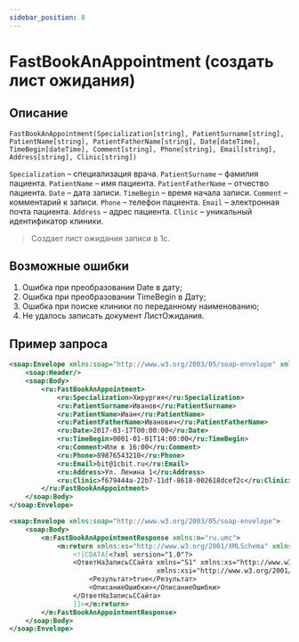 ```yaml
---
sidebar_position: 8
---
```


# FastBookAnAppointment (создать лист ожидания)

## Описание

```text
FastBookAnAppointment(Specialization[string], PatientSurname[string], PatientName[string], PatientFatherName[string], Date[dateTime], TimeBegin[dateTime], Comment[string], Phone[string], Email[string], Address[string], Clinic[string])
```

`Specialization` – специализация врача.
`PatientSurname` – фамилия пациента.
`PatientName` – имя пациента.
`PatientFatherName` – отчество пациента.
`Date` – дата записи.
`TimeBegin` – время начала записи.
`Comment` – комментарий к записи.
`Phone` – телефон пациента.
`Email` – электронная почта пациента.
`Address` – адрес пациента.
`Clinic` – уникальный идентификатор клиники.

> Создает лист ожидания записи в 1с.

## Возможные ошибки

1. Ошибка при преобразовании Date в дату;
2. Ошибка при преобразовании TimeBegin в Дату;
3. Ошибка при поиске клиники по переданному наименованию;
4. Не удалось записать документ ЛистОжидания.

## Пример запроса

```xml title="Тело запроса"
<soap:Envelope xmlns:soap="http://www.w3.org/2003/05/soap-envelope" xmlns:ru="ru.umc">
    <soap:Header/>
    <soap:Body>
        <ru:FastBookAnAppointment>
            <ru:Specialization>Хирургия</ru:Specialization>
            <ru:PatientSurname>Иванов</ru:PatientSurname>
            <ru:PatientName>Иван</ru:PatientName>
            <ru:PatientFatherName>Иванович</ru:PatientFatherName>
            <ru:Date>2017-03-17T00:00:00</ru:Date>
            <ru:TimeBegin>0001-01-01T14:00:00</ru:TimeBegin>
            <ru:Comment>Или в 16:00</ru:Comment>
            <ru:Phone>89876543210</ru:Phone>
            <ru:Email>bit@1cbit.ru</ru:Email>
            <ru:Address>Ул. Ленина 1</ru:Address>
            <ru:Clinic>f679444a-22b7-11df-8618-002618dcef2c</ru:Clinic>
        </ru:FastBookAnAppointment>
    </soap:Body>
</soap:Envelope>
```

```xml title="Тело ответа"
<soap:Envelope xmlns:soap="http://www.w3.org/2003/05/soap-envelope">
    <soap:Body>
        <m:FastBookAnAppointmentResponse xmlns:m="ru.umc">
            <m:return xmlns:xs="http://www.w3.org/2001/XMLSchema" xmlns:xsi="http://www.w3.org/2001/XMLSchema-instance">
                <![CDATA[<?xml version="1.0"?>
                <ОтветНаЗаписьССайта xmlns="S1" xmlns:xs="http://www.w3.org/2001/XMLSchema"
                                     xmlns:xsi="http://www.w3.org/2001/XMLSchema-instance">
                    <Результат>true</Результат>
                    <ОписаниеОшибки></ОписаниеОшибки>
                </ОтветНаЗаписьССайта>
                ]]></m:return>
        </m:FastBookAnAppointmentResponse>
    </soap:Body>
</soap:Envelope>
```
